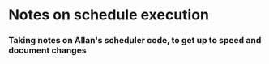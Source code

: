 # Notes on schedule execution

### Taking notes on Allan's scheduler code, to get up to speed and document changes

